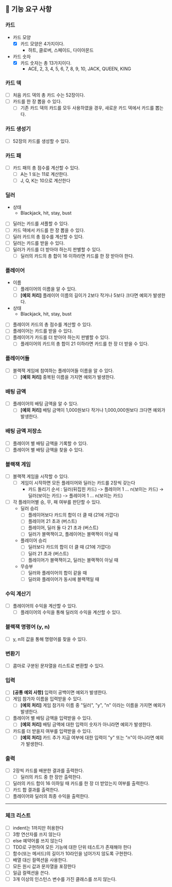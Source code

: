## 📝 기능 요구 사항

### 카드
- 카드 모양
  - [x] 카드 모양은 4가지이다.
      - 하트, 클로버, 스페이드, 다이아몬드
- 카드 숫자
  - [x] 카드 숫자는 총 13가지이다.
      - ACE, 2, 3, 4, 5, 6, 7, 8, 9, 10, JACK, QUEEN, KING

### 카드 덱
- [ ] 처음 카드 덱의 총 카드 수는 52장이다.
- [ ] 카드를 한 장 뽑을 수 있다.
  - [ ] 기존 카드 덱의 카드를 모두 사용하였을 경우, 새로운 카드 덱에서 카드를 뽑는다.

### 카드 생성기
- [ ] 52장의 카드를 생성할 수 있다.

### 카드 패
- [ ] 카드 패의 총 점수를 계산할 수 있다.
  - [ ] A는 1 또는 11로 계산한다.
  - [ ] J, Q, K는 10으로 계산한다

### 딜러
- 상태
  - Blackjack, hit, stay, bust
- [ ] 딜러는 카드를 셔플할 수 있다. 
- [ ] 카드 덱에서 카드를 한 장 뽑을 수 있다.
- [ ] 딜러 카드의 총 점수를 계산할 수 있다.
- [ ] 딜러는 카드를 받을 수 있다.
- [ ] 딜러가 카드를 더 받아야 하는지 판별할 수 있다.
  - [ ] 딜러의 카드의 총 합이 16 이하라면 카드를 한 장 받아야 한다.

### 플레이어
- 이름
  - [ ] 플레이어의 이름을 알 수 있다.
  - [ ] **[예외 처리]** 플레이어 이름의 길이가 2보다 작거나 5보다 크다면 예외가 발생한다. 
- 상태
  - Blackjack, hit, stay, bust
- [ ] 플레이어 카드의 총 점수를 계산할 수 있다.
- [ ] 플레이어는 카드를 받을 수 있다.
- [ ] 플레이어가 카드를 더 받아야 하는지 판별할 수 있다.
  - [ ] 플레이어의 카드의 총 합이 21 이하라면 카드를 한 장 더 받을 수 있다.

### 플레이어들
- [ ] 블랙잭 게임에 참여하는 플레이어들 이름을 알 수 있다.
  - [ ] **[예외 처리]** 중복된 이름을 가지면 예외가 발생한다.

### 배팅 금액
- [ ] 플레이어의 배팅 금액을 알 수 있다.
  - [ ] **[예외 처리]** 배팅 금액이 1,000원보다 작거나 1,000,000원보다 크다면 예외가 발생한다.

### 배팅 금액 저장소
- [ ] 플레이어 별 배팅 금액을 기록할 수 있다.
- [ ] 플레이어 별 배팅 금액을 찾을 수 있다.

### 블랙잭 게임
- [ ] 블랙잭 게임을 시작할 수 있다.
  - [ ] 게임이 시작하면 모든 플레이어와 딜러는 카드를 2장씩 갖는다
    - 카드 돌리기 순서 : 딜러(뒤집힌 카드) -> 플레이어 1 ... n(보이는 카드) -> 딜러(보이는 카드) -> 플레이어 1 ... n(보이는 카드)
- [ ] 각 플레이어별 승, 무, 패 여부를 판단할 수 있다.
  - 딜러 승리
    - [ ] 플레이어보다 카드의 합이 더 클 때 (21에 가깝다)
    - [ ] 플레이어 21 초과 (버스트)
    - [ ] 플레이어, 딜러 둘 다 21 초과 (버스트)
    - [ ] 딜러가 블랙잭이고, 플레이어는 블랙잭이 아닐 때
  - 플레이어 승리
    - [ ] 딜러보다 카드의 합이 더 클 때 (21에 가깝다)
    - [ ] 딜러 21 초과 (버스트)
    - [ ] 플레이어가 블랙잭이고, 딜러는 블랙잭이 아닐 때
  - 무승부
    - [ ] 딜러와 플레이어의 합이 같을 때
    - [ ] 딜러와 플레이어가 동시에 블랙잭일 때

### 수익 계산기
- [ ] 플레이어의 수익을 계산할 수 있다.
  - [ ] 플레이어의 수익을 통해 딜러의 수익을 계산할 수 있다.

### 블랙잭 명령어 (y, n)
- [ ] y, n의 값을 통해 명령어를 찾을 수 있다.

### 변환기
- [ ] 콤마로 구분된 문자열을 리스트로 변환할 수 있다.

### 입력
- [ ] **[공통 예외 사항]** 입력이 공백이면 예외가 발생한다.
- [ ] 게임 참가자 이름을 입력받을 수 있다.
  - [ ] **[예외 처리]** 게임 참가자 이름 중 "딜러", "y", "n" 이라는 이름을 가지면 예외가 발생한다.
- [ ] 플레이어 별 배팅 금액을 입력받을 수 있다.
  - [ ] **[예외 처리]** 배팅 금액에 대한 입력이 숫자가 아니라면 예외가 발생한다.
- [ ] 카드를 더 받을지 여부를 입력받을 수 있다.
  - [ ] **[예외 처리]** 카드 추가 지급 여부에 대한 입력이 "y" 또는 "n"이 아니라면 예외가 발생한다.

### 출력
- [ ] 2장씩 카드를 배분한 결과를 출력한다.
  - [ ] 딜러의 카드 중 한 장만 출력한다.
- [ ] 딜러의 카드 합이 16 이하일 때 카드를 한 장 더 받았는지 여부를 출력한다.
- [ ] 카드 합 결과를 출력한다.
- [ ] 플레이어와 딜러의 최종 수익을 출력한다.

---

### 체크 리스트
- [ ] indent는 1까지만 허용한다
- [ ] 3항 연산자를 쓰지 않는다
- [ ] else 예약어를 쓰지 않는다
- [ ] TDD로 구현하여 모든 기능에 대한 단위 테스트가 존재해야 한다
- [ ] 함수(또는 메서드)의 길이가 10라인을 넘어가지 않도록 구현한다.
- [ ] 배열 대신 컬렉션을 사용한다.
- [ ] 모든 원시 값과 문자열을 포장한다
- [ ] 일급 컬렉션을 쓴다.
- [ ] 3개 이상의 인스턴스 변수를 가진 클래스를 쓰지 않는다.
